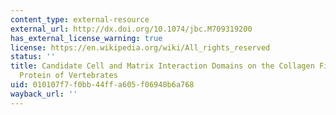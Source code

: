 ```yaml
---
content_type: external-resource
external_url: http://dx.doi.org/10.1074/jbc.M709319200
has_external_license_warning: true
license: https://en.wikipedia.org/wiki/All_rights_reserved
status: ''
title: Candidate Cell and Matrix Interaction Domains on the Collagen Fibril, the Predominant
  Protein of Vertebrates
uid: 010107f7-f0bb-44ff-a605-f06940b6a768
wayback_url: ''
---
```

